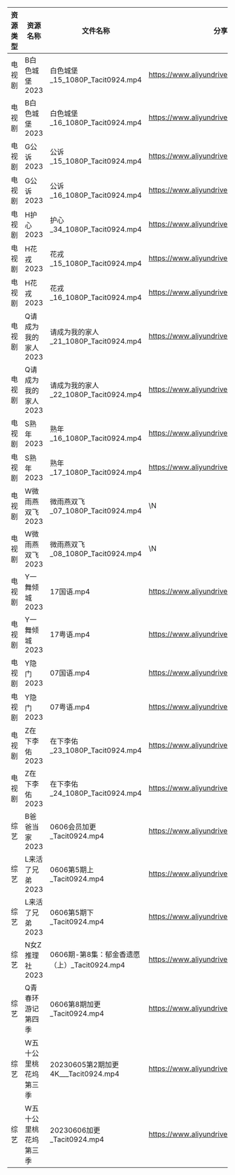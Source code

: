 | 资源类型 | 资源名称         | 文件名称                             | 分享链接                                      | 更新时间       |
| ---- | ------------ | -------------------------------- | ----------------------------------------- | ---------- |
| 电视剧  | B白色城堡2023    | 白色城堡_15_1080P_Tacit0924.mp4      | https://www.aliyundrive.com/s/RaWxk24QWV6 | 2023-06-07 |
| 电视剧  | B白色城堡2023    | 白色城堡_16_1080P_Tacit0924.mp4      | https://www.aliyundrive.com/s/RaWxk24QWV6 | 2023-06-07 |
| 电视剧  | G公诉2023      | 公诉_15_1080P_Tacit0924.mp4        | https://www.aliyundrive.com/s/SKq7GkiMEWX | 2023-06-07 |
| 电视剧  | G公诉2023      | 公诉_16_1080P_Tacit0924.mp4        | https://www.aliyundrive.com/s/SKq7GkiMEWX | 2023-06-07 |
| 电视剧  | H护心2023      | 护心_34_1080P_Tacit0924.mp4        | https://www.aliyundrive.com/s/9HkxgS4UCNB | 2023-06-07 |
| 电视剧  | H花戎2023      | 花戎_15_1080P_Tacit0924.mp4        | https://www.aliyundrive.com/s/DsKqmGre9hn | 2023-06-07 |
| 电视剧  | H花戎2023      | 花戎_16_1080P_Tacit0924.mp4        | https://www.aliyundrive.com/s/DsKqmGre9hn | 2023-06-07 |
| 电视剧  | Q请成为我的家人2023 | 请成为我的家人_21_1080P_Tacit0924.mp4   | https://www.aliyundrive.com/s/LVhk36Kw3hq | 2023-06-07 |
| 电视剧  | Q请成为我的家人2023 | 请成为我的家人_22_1080P_Tacit0924.mp4   | https://www.aliyundrive.com/s/LVhk36Kw3hq | 2023-06-07 |
| 电视剧  | S熟年2023      | 熟年_16_1080P_Tacit0924.mp4        | https://www.aliyundrive.com/s/izBC7e3hvcb | 2023-06-07 |
| 电视剧  | S熟年2023      | 熟年_17_1080P_Tacit0924.mp4        | https://www.aliyundrive.com/s/izBC7e3hvcb | 2023-06-07 |
| 电视剧  | W微雨燕双飞2023   | 微雨燕双飞_07_1080P_Tacit0924.mp4     | \N                                        | 2023-06-07 |
| 电视剧  | W微雨燕双飞2023   | 微雨燕双飞_08_1080P_Tacit0924.mp4     | \N                                        | 2023-06-07 |
| 电视剧  | Y一舞倾城2023    | 17国语.mp4                         | https://www.aliyundrive.com/s/rJHcZFVa1Tf | 2023-06-07 |
| 电视剧  | Y一舞倾城2023    | 17粤语.mp4                         | https://www.aliyundrive.com/s/rJHcZFVa1Tf | 2023-06-07 |
| 电视剧  | Y隐门2023      | 07国语.mp4                         | https://www.aliyundrive.com/s/3hQ1KUe4HeE | 2023-06-07 |
| 电视剧  | Y隐门2023      | 07粤语.mp4                         | https://www.aliyundrive.com/s/3hQ1KUe4HeE | 2023-06-07 |
| 电视剧  | Z在下李佑2023    | 在下李佑_23_1080P_Tacit0924.mp4      | https://www.aliyundrive.com/s/XDyqjGPExFg | 2023-06-07 |
| 电视剧  | Z在下李佑2023    | 在下李佑_24_1080P_Tacit0924.mp4      | https://www.aliyundrive.com/s/XDyqjGPExFg | 2023-06-07 |
| 综艺   | B爸爸当家2023    | 0606会员加更_Tacit0924.mp4           | https://www.aliyundrive.com/s/SqHa3g1TkvY | 2023-06-07 |
| 综艺   | L来活了兄弟2023   | 0606第5期上_Tacit0924.mp4           | https://www.aliyundrive.com/s/84p43QwL9GW | 2023-06-07 |
| 综艺   | L来活了兄弟2023   | 0606第5期下_Tacit0924.mp4           | https://www.aliyundrive.com/s/84p43QwL9GW | 2023-06-07 |
| 综艺   | N女Z推理社2023   | 0606期-第8集：郁金香遗愿（上）_Tacit0924.mp4 | https://www.aliyundrive.com/s/RA6dKYNxzLz | 2023-06-07 |
| 综艺   | Q青春环游记第四季    | 0606第8期加更_Tacit0924.mp4          | https://www.aliyundrive.com/s/YcPwXPmrXec | 2023-06-07 |
| 综艺   | W五十公里桃花坞第三季  | 20230605第2期加更4K___Tacit0924.mp4  | https://www.aliyundrive.com/s/UM8vBhV25fT | 2023-06-07 |
| 综艺   | W五十公里桃花坞第三季  | 20230606加更_Tacit0924.mp4         | https://www.aliyundrive.com/s/UM8vBhV25fT | 2023-06-07 |
